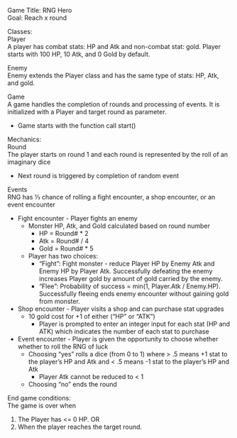 Game Title: RNG Hero  
Goal: Reach x round

Classes:  
Player  
A player has combat stats: HP and Atk and non-combat stat: gold. 
Player starts with 100 HP, 10 Atk, and 0 Gold by default.

Enemy  
Enemy extends the Player class and has the same type of stats: HP, Atk, and gold. 

Game  
A game handles the completion of rounds and processing of events. It is initialized with a Player and target round as parameter. 
  - Game starts with the function call start()

Mechanics:  
Round  
The player starts on round 1 and each round is represented by the roll of an imaginary dice
  - Next round is triggered by completion of random event

Events  
RNG has ⅓ chance of rolling a fight encounter, a shop encounter, or an event encounter
  - Fight encounter - Player fights an enemy
    - Monster HP, Atk, and Gold calculated based on round number
      - HP = Round# * 2
      - Atk = Round# / 4
      - Gold = Round# * 5
    - Player has two choices:
      - “Fight”: Fight monster - reduce Player HP by Enemy Atk and Enemy HP by Player Atk. Successfully defeating the enemy increases Player gold by amount of gold carried by the enemy.
      - “Flee”: Probability of success = min(1, Player.Atk / Enemy.HP). Successfully fleeing ends enemy encounter without gaining gold from monster.
  - Shop encounter - Player visits a shop and can purchase stat upgrades
    - 10 gold cost for +1 of either (“HP” or “ATK”)
      - Player is prompted to enter an integer input for each stat (HP and ATK) which indicates the number of each stat to purchase
  - Event encounter - Player is given the opportunity to choose whether whether to roll the RNG of luck
    - Choosing “yes” rolls a dice (from 0 to 1) where > .5 means +1 stat to the player’s HP and Atk and < .5 means -1 stat to the player’s HP and Atk
      - Player Atk cannot be reduced to < 1
    - Choosing “no” ends the round

End game conditions:  
The game is over when
  1) The Player has <= 0 HP. OR
  2) When the player reaches the target round.
